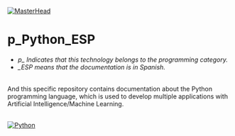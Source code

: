 [![MasterHead](http://dicer0.com/wp-content/uploads/2023/09/Python-di_cer0-Banner.png)](https://dicer0.com/)
# p_Python_ESP
<h6 align="justify">
  <ul>
    <li>p_ Indicates that this technology belongs to the programming category.</li>
    <li>_ESP means that the documentation is in Spanish.</li>
  </ul>
</h6>
And this specific repository contains documentation about the Python programming language, which is used to develop multiple applications with Artificial Intelligence/Machine Learning.
&nbsp;
<br/>
&nbsp;

[![Python](http://dicer0.com/wp-content/uploads/2024/04/p_Python_AI.png)](https://dicer0.com/#skills)
